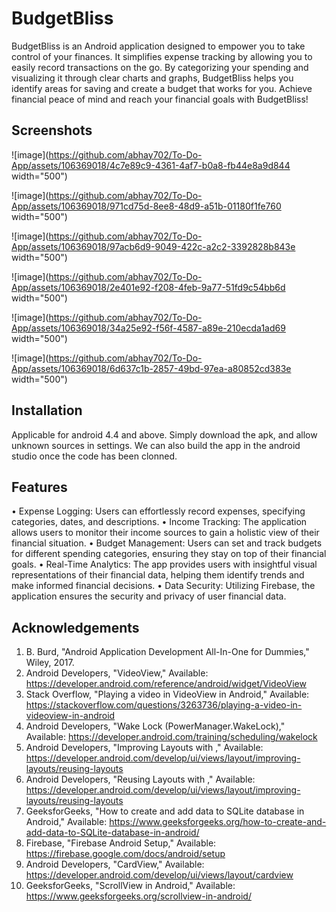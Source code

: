 
# BudgetBliss

BudgetBliss is an Android application designed to empower you to take control of your finances. It simplifies expense tracking by allowing you to easily record transactions on the go. By categorizing your spending and visualizing it through clear charts and graphs, BudgetBliss helps you identify areas for saving and create a budget that works for you. Achieve financial peace of mind and reach your financial goals with BudgetBliss!


## Screenshots
 
![image](https://github.com/abhay702/To-Do-App/assets/106369018/4c7e89c9-4361-4af7-b0a8-fb44e8a9d844 width="500")

![image](https://github.com/abhay702/To-Do-App/assets/106369018/971cd75d-8ee8-48d9-a51b-01180f1fe760 width="500")

![image](https://github.com/abhay702/To-Do-App/assets/106369018/97acb6d9-9049-422c-a2c2-3392828b843e width="500")

![image](https://github.com/abhay702/To-Do-App/assets/106369018/2e401e92-f208-4feb-9a77-51fd9c54bb6d width="500")

![image](https://github.com/abhay702/To-Do-App/assets/106369018/34a25e92-f56f-4587-a89e-210ecda1ad69 width="500")

![image](https://github.com/abhay702/To-Do-App/assets/106369018/6d637c1b-2857-49bd-97ea-a80852cd383e width="500")




    





## Installation

Applicable for android 4.4 and above.
Simply download the apk, and allow unknown sources in settings.
We can also build the app in the android studio once the code has been clonned.
    
## Features

• Expense Logging: Users can effortlessly record expenses, specifying categories, dates, and descriptions.
• Income Tracking: The application allows users to monitor their income sources to gain a holistic view of their financial situation.
• Budget Management: Users can set and track budgets for different spending categories, ensuring they stay on top of their financial goals.
• Real-Time Analytics: The app provides users with insightful visual representations of their financial data, helping them identify trends and make informed financial decisions.
• Data Security: Utilizing Firebase, the application ensures the security and privacy of user financial data.
## Acknowledgements

1. B. Burd, "Android Application Development All-In-One for Dummies," Wiley, 2017.
2. Android Developers, "VideoView," Available: https://developer.android.com/reference/android/widget/VideoView
3. Stack Overflow, "Playing a video in VideoView in Android," Available: https://stackoverflow.com/questions/3263736/playing-a-video-in-videoview-in-android
4. Android Developers, "Wake Lock (PowerManager.WakeLock)," Available: https://developer.android.com/training/scheduling/wakelock
5. Android Developers, "Improving Layouts with <include>," Available: https://developer.android.com/develop/ui/views/layout/improving-layouts/reusing-layouts
6. Android Developers, "Reusing Layouts with <include>," Available: https://developer.android.com/develop/ui/views/layout/improving-layouts/reusing-layouts
7. GeeksforGeeks, "How to create and add data to SQLite database in Android," Available: https://www.geeksforgeeks.org/how-to-create-and-add-data-to-SQLite-database-in-android/
8. Firebase, "Firebase Android Setup," Available: https://firebase.google.com/docs/android/setup
9. Android Developers, "CardView," Available: https://developer.android.com/develop/ui/views/layout/cardview
10. GeeksforGeeks, "ScrollView in Android," Available: https://www.geeksforgeeks.org/scrollview-in-android/
